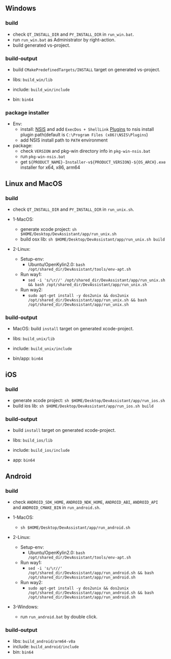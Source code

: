 ## Windows
### build
- check `QT_INSTALL_DIR` and `PY_INSTALL_DIR` in `run_win.bat`.
- run `run_win.bat` as Administrator by right-action.
- build generated vs-project.

### build-output
- build `CMakePredefinedTargets/INSTALL` target on generated vs-project.

- libs: `build_win/lib`
- include: `build_win/include`
- bin: `bin64`

### package installer
- Env:
    * install: [NSIS](../../plugins/project/project/pkg-win/nsis-3.11/nsis-3.11-setup.exe) and add `ExecDos + ShellLink` [Plugins](../../plugins/project/project/pkg-win/nsis-3.11/Plugins) to nsis install plugin path(default is `C:\Program Files (x86)\NSIS\Plugins`)
    * add NSIS install path to `PATH` environment
- package:
    * check `VERSION` and pkg-win directory info in `pkg-win-nsis.bat`
    * run `pkg-win-nsis.bat`
    * get `${PRODUCT_NAME}-Installer-v${PRODUCT_VERSION}-${OS_ARCH}.exe` installer for x64, x86, arm64


## Linux and MacOS
### build
- check `QT_INSTALL_DIR` and `PY_INSTALL_DIR` in `run_unix.sh`.

- 1-MacOS:
    * generate xcode project: `sh $HOME/Desktop/DevAssistant/app/run_unix.sh`
    * build osx lib: `sh $HOME/Desktop/DevAssistant/app/run_unix.sh build`
- 2-Linux:
    * Setup-env: 
        * Ubuntu/OpenKylin2.0: `bash /opt/shared_dir/DevAssistant/tools/env-apt.sh`
    * Run way1:
        * `sed -i 's/\r//' /opt/shared_dir/DevAssistant/app/run_unix.sh && bash /opt/shared_dir/DevAssistant/app/run_unix.sh`
    * Run way2:
        * `sudo apt-get install -y dos2unix && dos2unix /opt/shared_dir/DevAssistant/app/run_unix.sh && bash /opt/shared_dir/DevAssistant/app/run_unix.sh`

### build-output
- MacOS: build `install` target on generated xcode-project.

- libs: `build_unix/lib`
- include: `build_unix/include`
- bin/app: `bin64`


## iOS
### build
- generate xcode project: `sh $HOME/Desktop/DevAssistant/app/run_ios.sh`
- build ios lib: `sh $HOME/Desktop/DevAssistant/app/run_ios.sh build`

### build-output
- build `install` target on generated xcode-project.

- libs: `build_ios/lib`
- include: `build_ios/include`
- app: `bin64`


## Android
### build
- check `ANDROID_SDK_HOME`, `ANDROID_NDK_HOME`, `ANDROID_ABI`, `ANDROID_API` and `ANDROID_CMAKE_BIN` in `run_android.sh`.

- 1-MacOS:
    * `sh $HOME/Desktop/DevAssistant/app/run_android.sh`
- 2-Linux:
    * Setup-env:
        * Ubuntu/OpenKylin2.0: `bash /opt/shared_dir/DevAssistant/tools/env-apt.sh`
    * Run way1:
        * `sed -i 's/\r//' /opt/shared_dir/DevAssistant/app/run_android.sh && bash /opt/shared_dir/DevAssistant/app/run_android.sh`
    * Run way2:
        * `sudo apt-get install -y dos2unix && dos2unix /opt/shared_dir/DevAssistant/app/run_android.sh && bash /opt/shared_dir/DevAssistant/app/run_android.sh`
- 3-Windows:
    - run `run_android.bat` by double click.

### build-output
- libs: `build_android/arm64-v8a`
- include: `build_android/include`
- bin: `bin64`
